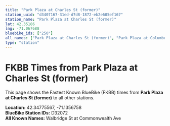 ```yaml
---
title: "Park Plaza at Charles St (former)"
station_uuid: "d3407167-31ed-d7d8-1872-eb2e605ef167"
station_name: "Park Plaza at Charles St (former)"
lat: 42.35186
lng: -71.067688
bluebike_ids: ["250"]
all_names: ["Park Plaza at Charles St (former)", "Park Plaza at Columbus Ave"]
type: "station"
---
```


# FKBB Times from Park Plaza at Charles St (former)

This page shows the Fastest Known BlueBike (FKBB) times from **Park Plaza at Charles St (former)** to all other stations.

**Location:** 42.34775567, -71.1356758  
**BlueBike Station IDs:** D32072  
**All Known Names:** Walbridge St at Commonwealth Ave

